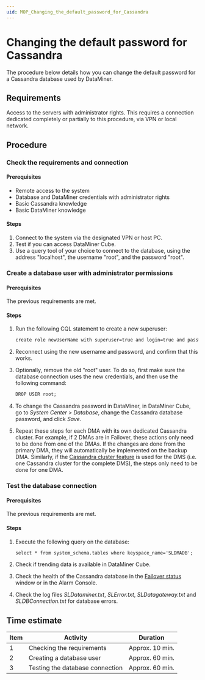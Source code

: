 ```yaml
---
uid: MOP_Changing_the_default_password_for_Cassandra
---
```


# Changing the default password for Cassandra

The procedure below details how you can change the default password for a Cassandra database used by DataMiner.

## Requirements

Access to the servers with administrator rights. This requires a connection dedicated completely or partially to this procedure, via VPN or local network.

## Procedure

### Check the requirements and connection

#### Prerequisites

- Remote access to the system
- Database and DataMiner credentials with administrator rights
- Basic Cassandra knowledge
- Basic DataMiner knowledge

#### Steps

1. Connect to the system via the designated VPN or host PC.
1. Test if you can access DataMiner Cube.
1. Use a query tool of your choice to connect to the database, using the address "localhost", the username "root", and the password "root".

### Create a database user with administrator permissions

#### Prerequisites

The previous requirements are met.

#### Steps

1. Run the following CQL statement to create a new superuser:

    ```txt
    create role newUserName with superuser=true and login=true and password='newUserPassword’;
    ```

1. Reconnect using the new username and password, and confirm that this works.

1. Optionally, remove the old "root" user. To do so, first make sure the database connection uses the new credentials, and then use the following command:

    ```txt
    DROP USER root;
    ```

1. To change the Cassandra password in DataMiner, in DataMiner Cube, go to *System Center > Database*, change the Cassandra database password, and click *Save*.

1. Repeat these steps for each DMA with its own dedicated Cassandra cluster. For example, if 2 DMAs are in Failover, these actions only need to be done from one of the DMAs. If the changes are done from the primary DMA, they will automatically be implemented on the backup DMA. Similarly, if the [Cassandra cluster feature](xref:Migrating_the_general_database_to_a_DMS_Cassandra_cluster) is used for the DMS (i.e. one Cassandra cluster for the complete DMS), the steps only need to be done for one DMA.

### Test the database connection

#### Prerequisites

The previous requirements are met.

#### Steps

1. Execute the following query on the database:

    ```txt
    select * from system_schema.tables where keyspace_name='SLDMADB';
    ```

1. Check if trending data is available in DataMiner Cube.
1. Check the health of the Cassandra database in the [Failover status](xref:Viewing_the_current_Failover_DMA_status) window or in the Alarm Console.
1. Check the log files *SLDataminer.txt*, *SLError.txt*, *SLDatagateway.txt* and *SLDBConnection.txt* for database errors.

## Time estimate

| Item | Activity | Duration |
|------|----------|----------|
| 1    | Checking the requirements       | Approx. 10 min. |
| 2    | Creating a database user        | Approx. 60 min. |
| 3    | Testing the database connection | Approx. 60 min. |
